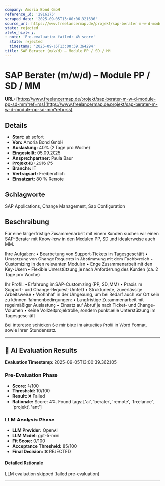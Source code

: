 ```yaml
---
company: Amoria Bond GmbH
reference_id: '2916175'
scraped_date: '2025-09-05T13:00:06.321636'
source_url: https://www.freelancermap.de/projekt/sap-berater-m-w-d-module-pp-sd-mm?ref=rss
state: rejected
state_history:
- note: 'Pre-evaluation failed: 4% score'
  state: rejected
  timestamp: '2025-09-05T13:00:39.364294'
title: SAP Berater (m/w/d) – Module PP / SD / MM
---
```



# SAP Berater (m/w/d) – Module PP / SD / MM
**URL:** [https://www.freelancermap.de/projekt/sap-berater-m-w-d-module-pp-sd-mm?ref=rss](https://www.freelancermap.de/projekt/sap-berater-m-w-d-module-pp-sd-mm?ref=rss)
## Details
- **Start:** ab sofort
- **Von:** Amoria Bond GmbH
- **Auslastung:** 40% (2 Tage pro Woche)
- **Eingestellt:** 05.09.2025
- **Ansprechpartner:** Paula Baur
- **Projekt-ID:** 2916175
- **Branche:** IT
- **Vertragsart:** Freiberuflich
- **Einsatzart:** 80
                                                % Remote

## Schlagworte
SAP Applications, Change Management, Sap Configuration

## Beschreibung
Für eine längerfristige Zusammenarbeit mit einem Kunden suchen wir einen SAP-Berater mit Know-how in den Modulen PP, SD und idealerweise auch MM.

Ihre Aufgaben:
• Bearbeitung von Support-Tickets im Tagesgeschäft
• Umsetzung von Change Requests in Abstimmung mit dem Fachbereich
• Customizing in den relevanten Modulen
• Enge Zusammenarbeit mit den Key-Usern
• Flexible Unterstützung je nach Anforderung des Kunden (ca. 2 Tage pro Woche)

Ihr Profil:
• Erfahrung im SAP-Customizing (PP, SD, MM)
• Praxis im Support- und Change-Request-Umfeld
• Strukturierte, zuverlässige Arbeitsweise
• Wohnhaft in der Umgebung, um bei Bedarf auch vor Ort sein zu können
Rahmenbedingungen:
• Langfristige Zusammenarbeit mit regelmäßiger Auslastung
• Einsatz auf Abruf je nach Ticket- und Change-Volumen
• Keine Vollzeitprojektrolle, sondern punktuelle Unterstützung im Tagesgeschäft

Bei Interesse schicken Sie mir bitte Ihr aktuelles Profil in Word Format, sowie Ihren Stundensatz.

---

## 🤖 AI Evaluation Results

**Evaluation Timestamp:** 2025-09-05T13:00:39.362305

### Pre-Evaluation Phase
- **Score:** 4/100
- **Threshold:** 10/100
- **Result:** ❌ Failed
- **Rationale:** Score: 4%. Found tags: ['ai', 'berater', 'remote', 'freelance', 'projekt', 'ant']

### LLM Analysis Phase
- **LLM Provider:** OpenAI
- **LLM Model:** gpt-5-mini
- **Fit Score:** 0/100
- **Acceptance Threshold:** 85/100
- **Final Decision:** ❌ REJECTED

#### Detailed Rationale
LLM evaluation skipped (failed pre-evaluation)

---
